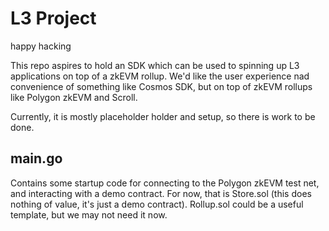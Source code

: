 # L3 Project
happy hacking

This repo aspires to hold an SDK which can be used to spinning up L3 applications on top of a zkEVM rollup. We'd like the user experience nad convenience of something like Cosmos SDK, but on top of zkEVM rollups like Polygon zkEVM and Scroll.

Currently, it is mostly placeholder holder and setup, so there is work to be done.

## main.go
Contains some startup code for connecting to the Polygon zkEVM test net, and interacting with a demo contract. For now, that is Store.sol (this does nothing of value, it's just a demo contract). Rollup.sol could be a useful template, but we may not need it now.
